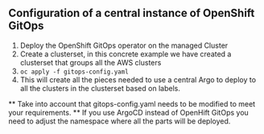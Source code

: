 ## Configuration of a central instance of OpenShift GitOps

1. Deploy the OpenShift GitOps operator on the managed Cluster
2. Create a clusterset, in this concrete example we have created a clusterset that groups all the AWS clusters
3. ```oc apply -f gitops-config.yaml``` 
4. This will create all the pieces needed to use a central Argo to deploy to all the clusters in the clusterset based on labels.


** Take into account that gitops-config.yaml needs to be modified to meet your requirements.
** If you use ArgoCD instead of OpenHift GitOps you need to adjust the namespace where all the parts will be deployed.

